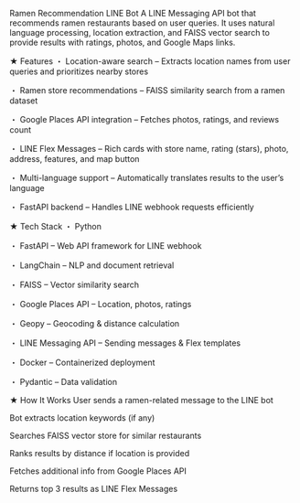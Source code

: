 Ramen Recommendation LINE Bot
A LINE Messaging API bot that recommends ramen restaurants based on user queries.
It uses natural language processing, location extraction, and FAISS vector search to provide results with ratings, photos, and Google Maps links.

★ Features
・ Location-aware search – Extracts location names from user queries and prioritizes nearby stores

・ Ramen store recommendations – FAISS similarity search from a ramen dataset

・ Google Places API integration – Fetches photos, ratings, and reviews count

・ LINE Flex Messages – Rich cards with store name, rating (stars), photo, address, features, and map button

・ Multi-language support – Automatically translates results to the user’s language

・ FastAPI backend – Handles LINE webhook requests efficiently

★ Tech Stack
・ Python

・ FastAPI – Web API framework for LINE webhook

・ LangChain – NLP and document retrieval

・ FAISS – Vector similarity search

・ Google Places API – Location, photos, ratings

・ Geopy – Geocoding & distance calculation

・ LINE Messaging API – Sending messages & Flex templates

・ Docker – Containerized deployment

・ Pydantic – Data validation

★ How It Works
User sends a ramen-related message to the LINE bot

Bot extracts location keywords (if any)

Searches FAISS vector store for similar restaurants

Ranks results by distance if location is provided

Fetches additional info from Google Places API

Returns top 3 results as LINE Flex Messages
